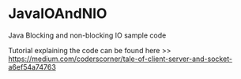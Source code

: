 # JavaIOAndNIO
Java Blocking and non-blocking IO sample code

Tutorial explaining the code can be found here >> https://medium.com/coderscorner/tale-of-client-server-and-socket-a6ef54a74763 

